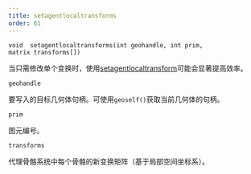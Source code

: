 ```yaml
---
title: setagentlocaltransforms
order: 61
---
```

`void  setagentlocaltransforms(int geohandle, int prim, matrix transforms[])`

当只需修改单个变换时，使用[setagentlocaltransform](setagentlocaltransform.html "覆盖代理图元骨骼的局部空间变换。")可能会显著提高效率。

`geohandle`

要写入的目标几何体句柄。可使用`geoself()`获取当前几何体的句柄。

`prim`

图元编号。

`transforms`

代理骨骼系统中每个骨骼的新变换矩阵（基于局部空间坐标系）。
